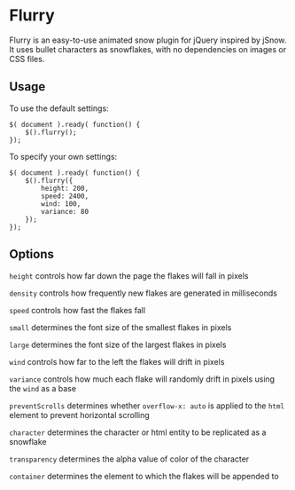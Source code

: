 Flurry
======

Flurry is an easy-to-use animated snow plugin for jQuery inspired by jSnow. It uses bullet characters as snowflakes, with no dependencies on images or CSS files.

Usage
-----

To use the default settings:

    $( document ).ready( function() {
        $().flurry();
    });

To specify your own settings:

    $( document ).ready( function() {
        $().flurry({
            height: 200,
            speed: 2400,
            wind: 100,
            variance: 80
        });
    });

Options
-------

`height` controls how far down the page the flakes will fall in pixels

`density` controls how frequently new flakes are generated in milliseconds

`speed` controls how fast the flakes fall

`small` determines the font size of the smallest flakes in pixels

`large` determines the font size of the largest flakes in pixels

`wind` controls how far to the left the flakes will drift in pixels

`variance` controls how much each flake will randomly drift in pixels using the `wind` as a base

`preventScrolls` determines whether `overflow-x: auto` is applied to the `html` element to prevent horizontal scrolling

`character` determines the character or html entity to be replicated as a snowflake

`transparency` determines the alpha value of color of the character

`container` determines the element to which the flakes will be appended to